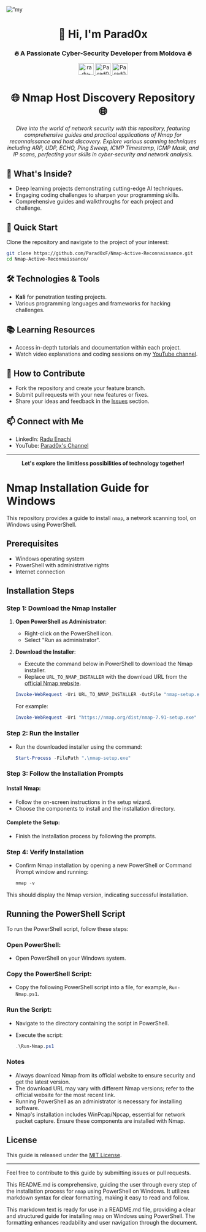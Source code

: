 <p align=”center”>
    <a>
        <img src=https://github.com/Parad0xF/Nmap-Active-Reconnaissance/assets/34218173/4d1a831c-7d46-4bc7-891b-e28aaaf72a4f" alt=”my banner”>
    <a/>
</p>



<h1 align="center">👋 Hi, I'm Parad0x</h1>
<h3 align="center">🔥 A Passionate Cyber-Security Developer from Moldova 🔥</h3>

<p align="center">
    <a href="https://linkedin.com/in/radu-enachi" target="_blank">
        <img src="https://raw.githubusercontent.com/rahuldkjain/github-profile-readme-generator/master/src/images/icons/Social/linked-in-alt.svg" alt="radu-enachi" height="30" width="40"/>
    </a>
    <a href="https://www.youtube.com/channel/UC9jbwalXYXFl2kdZsUNY0Sw" target="_blank">
        <img src="https://raw.githubusercontent.com/rahuldkjain/github-profile-readme-generator/master/src/images/icons/Social/youtube.svg" alt="Parad0x's YouTube" height="30" width="40"/>
    </a>
    <a href="http://raensec.com" target="_blank">
        <img src="https://raw.githubusercontent.com/rahuldkjain/github-profile-readme-generator/master/src/images/icons/Social/external-link.svg" alt="Parad0x's Website" height="30" width="40"/>
    </a>
</p>

<h1 align="center">🌐 Nmap Host Discovery Repository 🌐</h1>
<p align="center">
    <i>Dive into the world of network security with this repository, featuring comprehensive guides and practical applications of Nmap for reconnaissance and host discovery. Explore various scanning techniques including ARP, UDP, ECHO, Ping Sweep, ICMP Timestamp, ICMP Mask, and IP scans, perfecting your skills in cyber-security and network analysis.</i>
</p>



## 🌟 What's Inside?
- Deep learning projects demonstrating cutting-edge AI techniques.
- Engaging coding challenges to sharpen your programming skills.
- Comprehensive guides and walkthroughs for each project and challenge.

## 🚀 Quick Start
Clone the repository and navigate to the project of your interest:
```bash
git clone https://github.com/Parad0xF/Nmap-Active-Reconnaissance.git
cd Nmap-Active-Reconnaissance/
```
## 🛠️ Technologies & Tools
- **Kali** for penetration testing projects.
- Various programming languages and frameworks for hacking challenges.

## 📚 Learning Resources
- Access in-depth tutorials and documentation within each project.
- Watch video explanations and coding sessions on my [YouTube channel](https://www.youtube.com/channel/UC9jbwalXYXFl2kdZsUNY0Sw).

## 🤝 How to Contribute
- Fork the repository and create your feature branch.
- Submit pull requests with your new features or fixes.
- Share your ideas and feedback in the [Issues](https://github.com/your-username/your-repo-name/issues) section.

## 📫 Connect with Me
- LinkedIn: [Radu Enachi](https://linkedin.com/in/radu-enachi)
- YouTube: [Parad0x's Channel](https://www.youtube.com/channel/UC9jbwalXYXFl2kdZsUNY0Sw)

---

<p align="center">
    <b>Let's explore the limitless possibilities of technology together!</b>
</p>

# Nmap Installation Guide for Windows

This repository provides a guide to install `nmap`, a network scanning tool, on Windows using PowerShell.

## Prerequisites

- Windows operating system
- PowerShell with administrative rights
- Internet connection

## Installation Steps

### Step 1: Download the Nmap Installer

1. **Open PowerShell as Administrator**:
   - Right-click on the PowerShell icon.
   - Select "Run as administrator".

2. **Download the Installer**:
   - Execute the command below in PowerShell to download the Nmap installer. 
   - Replace `URL_TO_NMAP_INSTALLER` with the download URL from the [official Nmap website](https://nmap.org/download.html).

    ```powershell
    Invoke-WebRequest -Uri URL_TO_NMAP_INSTALLER -OutFile "nmap-setup.exe"
    ```

    For example:

    ```powershell
    Invoke-WebRequest -Uri "https://nmap.org/dist/nmap-7.91-setup.exe" -OutFile "nmap-setup.exe"
    ```

### Step 2: Run the Installer

- Run the downloaded installer using the command:

  ```powershell
  Start-Process -FilePath ".\nmap-setup.exe"
### Step 3: Follow the Installation Prompts

#### Install Nmap:
- Follow the on-screen instructions in the setup wizard.
- Choose the components to install and the installation directory.

#### Complete the Setup:
- Finish the installation process by following the prompts.

### Step 4: Verify Installation

- Confirm Nmap installation by opening a new PowerShell or Command Prompt window and running:
  ```powershell
  nmap -v
This should display the Nmap version, indicating successful installation.
## Running the PowerShell Script

To run the PowerShell script, follow these steps:

### Open PowerShell:
- Open PowerShell on your Windows system.

### Copy the PowerShell Script:
- Copy the following PowerShell script into a file, for example, `Run-Nmap.ps1`.

### Run the Script:
- Navigate to the directory containing the script in PowerShell.
- Execute the script:

    ```powershell
    .\Run-Nmap.ps1
### Notes
- Always download Nmap from its official website to ensure security and get the latest version.
- The download URL may vary with different Nmap versions; refer to the official website for the most recent link.
- Running PowerShell as an administrator is necessary for installing software.
- Nmap's installation includes WinPcap/Npcap, essential for network packet capture. Ensure these components are installed with Nmap.

## License

This guide is released under the [MIT License](LICENSE).

---

Feel free to contribute to this guide by submitting issues or pull requests.

This README.md is comprehensive, guiding the user through every step of the installation process for `nmap` using PowerShell on Windows. It utilizes markdown syntax for clear formatting, making it easy to read and follow.

This markdown text is ready for use in a README.md file, providing a clear and structured guide for installing `nmap` on Windows using PowerShell. The formatting enhances readability and user navigation through the document.